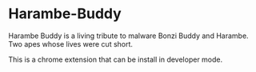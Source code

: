 # Harambe-Buddy

Harambe Buddy is a living tribute to malware Bonzi Buddy and Harambe. Two apes whose lives were cut short.

This is a chrome extension that can be install in developer mode.

